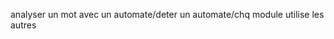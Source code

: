 <!-- ZANGafn-->

analyser un mot avec un automate/deter un automate/chq module utilise les autres  
